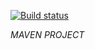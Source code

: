 [![Build status](https://ci.appveyor.com/api/projects/status/gggdd6kvbe2pla4e/branch/main?svg=true)](https://ci.appveyor.com/project/VladKoretski/mavenbonus2025/branch/main)

*MAVEN PROJECT*
